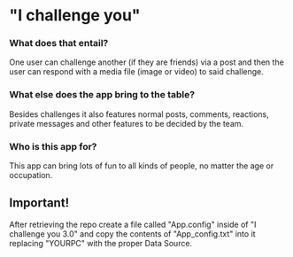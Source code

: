 # "I challenge you"
### What does that entail?
One user can challenge another (if they are friends) via a post and then the user can respond with a media file (image or video) to said challenge.

### What else does the app bring to the table?
Besides challenges it also features normal posts, comments, reactions, private messages and other features to be decided by the team.

### Who is this app for?
This app can bring lots of fun to all kinds of people, no matter the age or occupation.

## Important!
After retrieving the repo create a file called "App.config" inside of "I challenge you 3.0" and copy the contents of "App_config.txt" into it replacing "YOURPC" with the proper Data Source.
